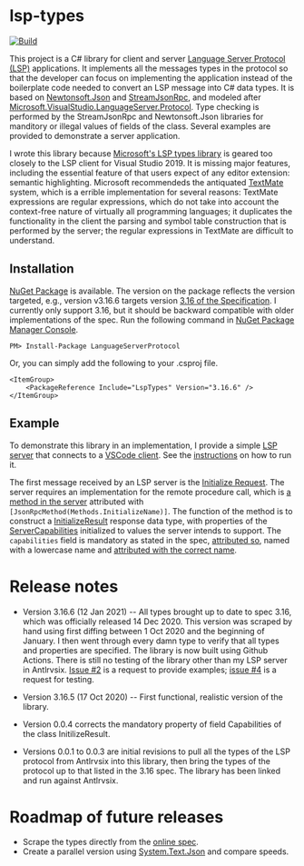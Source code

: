 # lsp-types

[![Build](https://github.com/kaby76/lsp-types/workflows/.NET/badge.svg)](https://github.com/kaby76/lsp-types/actions?query=workflow%3A.NET)

This project is a C# library for
client and server [Language Server Protocol (LSP)](https://langserver.org/)
applications. It implements all the messages types in the protocol so that the
developer can focus on implementing the application instead of the boilerplate
code needed to convert an LSP message into C# data types.
It is based on [Newtonsoft.Json](https://www.nuget.org/packages/Newtonsoft.Json/)
and [StreamJsonRpc](https://www.nuget.org/packages/StreamJsonRpc/),
and modeled after [Microsoft.VisualStudio.LanguageServer.Protocol](https://www.nuget.org/packages/Microsoft.VisualStudio.LanguageServer.Protocol/).
Type checking is performed by the StreamJsonRpc and
Newtonsoft.Json libraries for manditory or illegal values of fields of the class. Several
examples are provided to demonstrate a server application.

I wrote this library because
[Microsoft's LSP types library](https://www.nuget.org/packages/Microsoft.VisualStudio.LanguageServer.Protocol/)
is geared too closely to the
LSP client for Visual Studio 2019. It is missing major features, including 
the essential feature of that users expect of any editor extension: semantic highlighting.
Microsoft recommendeds the antiquated [TextMate](https://docs.microsoft.com/en-us/visualstudio/extensibility/adding-an-lsp-extension?view=vs-2019#textmate-grammar-files) system, which is a errible implementation for several reasons:
TextMate expressions are regular expressions, which do not take into account the context-free nature
of virtually all programming languages; it duplicates the functionality in the client the parsing and
symbol table construction that
is performed by the server; the regular expressions in TextMate are difficult to understand.

## Installation

[NuGet Package](https://www.nuget.org/packages/LspTypes/) is available.
The version on the package reflects the version
targeted, e.g., version v3.16.6 targets version [3.16 of the Specification](https://microsoft.github.io/language-server-protocol/specifications/specification-3-16/).
I currently only support 3.16, but it should be backward 
compatible with older implementations of the spec. 
Run the following command in [NuGet Package Manager Console](https://docs.microsoft.com/nuget/tools/package-manager-console).

```
PM> Install-Package LanguageServerProtocol
```

Or, you can simply add the following to your .csproj file.

	<ItemGroup>
		<PackageReference Include="LspTypes" Version="3.16.6" />
	</ItemGroup>

## Example

To demonstrate this library in an implementation, I provide a simple [LSP server](https://github.com/kaby76/lsp-types/tree/master/Sample/Server)
that connects to a [VSCode client](https://github.com/kaby76/lsp-types/tree/master/Sample/VsCode).
See the [instructions](https://github.com/kaby76/lsp-types/blob/master/Sample/VsCode/README.md)
on how to run it.

The first message received by an LSP server is the [Initialize Request](https://microsoft.github.io/language-server-protocol/specifications/specification-3-16/#initialize). The server
requires an implementation for the remote procedure call, which is
[a method in the server](https://github.com/kaby76/lsp-types/blob/e02a7b14057a04587e31f0aef80b5843553418a6/Sample/Server/Program.cs#L91)
attributed with `[JsonRpcMethod(Methods.InitializeName)]`.
The function of the method is to construct a 
[InitializeResult](https://github.com/kaby76/lsp-types/blob/e02a7b14057a04587e31f0aef80b5843553418a6/Sample/Server/Program.cs#L171)
response data type, with properties of the [ServerCapabilities](https://github.com/kaby76/lsp-types/blob/e02a7b14057a04587e31f0aef80b5843553418a6/Sample/Server/Program.cs#L103)
initialized to values the server intends to support.
The `capabilities` field is mandatory as
stated in the spec, [attributed so](https://github.com/kaby76/lsp-types/blob/92432dad9f0ba6f21b71d2f75c5d4f12a08d33dd/Protocol/InitializeResult.cs#L15),
named with a lowercase name and [attributed with the correct name](https://github.com/kaby76/lsp-types/blob/92432dad9f0ba6f21b71d2f75c5d4f12a08d33dd/Protocol/InitializeResult.cs#L14).

# Release notes

* Version 3.16.6 (12 Jan 2021) -- All types brought up to date to spec 3.16,
which was officially released 14 Dec 2020. This version was scraped by
hand using first diffing between 1 Oct 2020 and the beginning of January.
I then went through every damn type to verify that all types and properties are
specified. The library is now built using Github Actions.
There is still no testing of the library other than my LSP server in Antlrvsix.
[Issue #2](https://github.com/kaby76/lsp-types/issues/2)
is a request to provide examples; [issue #4](https://github.com/kaby76/lsp-types/issues/4)
is a request for testing.

* Version 3.16.5 (17 Oct 2020) -- First functional, realistic version
of the library. 

* Version 0.0.4 corrects the mandatory property of field Capabilities of the class InitilizeResult.

* Versions 0.0.1 to 0.0.3 are initial revisions to pull all the types of the LSP protocol from Antlrvsix
into this library, then bring the types of the protocol up to that listed in the 3.16 spec. The library
has been linked and run against Antlrvsix.

# Roadmap of future releases

* Scrape the types directly from the [online spec](https://microsoft.github.io/language-server-protocol/specifications/specification-current/).
* Create a parallel version using [System.Text.Json](https://www.nuget.org/packages/System.Text.Json/) and compare speeds.
 
